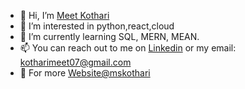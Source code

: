 - 👋 Hi, I’m [Meet Kothari](https://www.instagram.com/kothari.meet7/) 
- 👀 I’m interested in python,react,cloud
- 🌱 I’m currently learning SQL, MERN, MEAN.
- 📫 You can reach out to me on [Linkedin](https://www.linkedin.com/in/kothari-meet/) or my email: kotharimeet07@gmail.com
- 👯 For more [Website@mskothari](https://mskothari.netlify.app/)

<!---
mskothari07/mskothari07 is a ✨ special ✨ repository because its `README.md` (this file) appears on your GitHub profile.
You can click the Preview link to take a look at your changes.
--->
